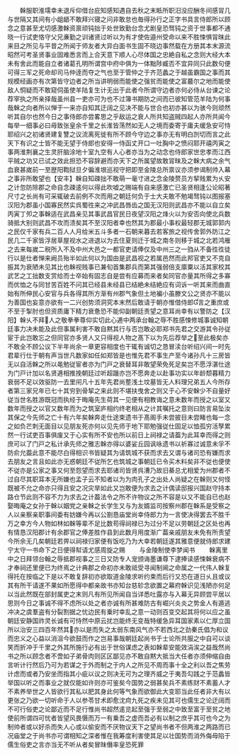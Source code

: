 <!-- { "loadSidebar": true } -->
　　榦服职淮壖幸未退斥仰借台庇知感知遇自去秋之末眡所职汨没应酬冬间感冐几与世隔又其间有小龃龉不敢拜兴寝之问非敢怠也毎得孙行之正字书具言侍郎所以顾念之意甚至尤切感激榦资禀顽钝拙于处世致勤台念尤剧皇恐驽钝之资于世事都不通晓一行试吏恪守父兄亷勤之训诸贤过听以为有才使佐邉州受命以来不胜悚惧冐昩此来目之所见与平昔之所闻于师友者大异白面书生固不晓边事然载在方册其本末源流昭然可考圣贤事业固难悉言而上合天意下顺人心尽体国之忠絶自私之念则大经大本未有舍此而能自立者诸葛孔明所谓宫中府中俱为一体黜陟臧否不宜异同只此数句便可得三军之死命却司马仲逹而夺之气也至于管仲之于齐范蠡之于越虽霸国之事而其规模经画亦有次第皆守边者之所当讲明弱而能使之强贫而能使之富蕞尔之地而能使敌人恫疑而不敢窥伺虽使羊陆复生计无出于此者今所谓守边者亦何必侍从台谏之论荐宰执之所亲择哉虽州县一吏亦可为也不过簿书期防之间而已彼知管范羊陆为何事哉榦之向者所以惮于一来亦自知其迂阔之见决不能与世合也初亦甚以为骇今则顽然听其自尔也然今日之事侍郎亦尝畧思之乎敌运之衰人所共知盗贼四起人亦所共闻今每举一细事必曰毋致张皇余千里之长淮皆荡然如无人之境而委寄于庸夫缓急安可恃耶绍兴之初诸贤建复讐之议流离死徙有所不顾今守边之事亦无有明白剀切而言之此天下有识之士皆不能无望于侍郎也安得一侍函丈开口一吐胸中之愤闷耶开禧丙寅之事两淮荆襄之生灵肝脑涂地十室九空有人心者亦当为之动念也侍郎家世忠孝而江西平贼之功又已试之效此担恐不容辞避而亦天下之所属望故敢冐昩及之榦大病之余气血衰甚嵗前一至歴阳鞫狱旦夕徧淮垠巡视守把即至金陵总所禀议亦须参谒制帅入幕之事非所敢望也【安丰】榦自知疎拙不敢萌一毫寸进之念金陵赘员方挈贱累为乆安之计忽防除郡之命自念疎逺何以得此吹嘘之赐端有自来感激亡已圣贤相逢公论昭著尺寸之长尚有可采辄破去前例不次而用之朝廷何负于士大夫敢不勉竭驽钝以图报塞汉阳为郡虽小国寡民然实呉蜀徃来之冲武昌唇齿之国无汉阳则武昌亦不能以自立矣丙寅丁夘之事榦适在武昌亲见其事武昌官民日夜望汉阳之烽火以为安否向使北兵数骑抵大别则武昌不攻而溃矣其不至汉阳者幸也然其为郡最小事权最轻郡无城郭郭内之民仅千家有兵二百人人月给米五斗多者一石朝来暮去若客旅之视传舍郭外防江之民几二千家皆浮居草屋视水之进退以为去住夏则迁于城之南冬则移于城之北若鸿雁之去来每嵗二税所入不及中州大邑之一都官吏请俸仅及中州三之一驺从不备徃徃徒行以是仕者惮来阙员殆半如此何以为国由是武昌视之若属邑然而此邦官吏又不克自振其为衰陋未见其比也榦视贱事已兼旬首集郡兵而第其强弱倍支廪粟以活其家校其武艺之工拙数支赏给而士卒始有固志自是尝有应募而来者矣同官亦量其所得之多寡而优恤之与同甘苦百姓不问其已经县未经县已结絶未结絶应有词诉一听其来而曲直始有所伸民心安官与兵各得其所方渐有州郡气象但土地褊小虽滕文公之贤亦不能以为善国也妄意亦欲有一二兴创势须洞究本末然后敢请于朝亦惟借侍郎言之重庶或不至于掣肘也但资质庸下精力衰惫恐不能仰副朝廷责望之意耳尚幸有以警防之【汉阳】榦乆不拜人之敬拳拳尊仰实切此心逓中两承台翰之辱不胜感悚修城事诚知朝廷事力决未能及此但事属利害不敢自黙其行与否岂敢必耶郑书先君之交游其令孙従宦于此岂敢忘之但同官亦多贤人又只得视人物之髙下以为先后荐举之至此极矣亦不敢全不顾公议下半年尚余一章更容相度也干辄有诚切之恳冒渎台听绍兴间一时先君辈行仕于朝有声当世凡数家如任如郑皆是也惟先君不事生产至今诸孙凡十三房皆无以自活榦之所以黾勉従宦者亦为门戸之衰替耳非敢望荣免死足矣岂不愿浮湛仕途为门戸计加以名贤逓相推挽朝廷过听超躐亦岂不愿奔走以赴事功实以年龄颓暮精力衰弱不足以效驱防一去里闬凡十五年先君尚塟浅土坟墓皆无人料理兄弟五人今所存者第三家兄年已七十其穷到骨挈之来此则不堪扶曳舍之则又于心不安榦少不自量好従当世名胜游既冠而执经于晦庵先生荷其一见便有相教诲之意未数年而授之以室又数年而授之以官又数年而为之筑室庐相约终老相从之计其嘱托之意则曰防言易坠汝其保之今先师之亡十有六年矣榦奔走仕途束遗书于髙阁手未尝披目未尝睹也每一念之如负芒刺无面目以见朋友死亦何以见先师于地下耶勉强従仕固足以恤孤穷活孥累然一行试吏百事俱废又于心实有所不安也所以前日上祠禄之请葢为此耳幸而得之则庶可以了门戸之私计承先师之雅志榦亦得以婆娑丘园讽咏遗书以祈寡过诚意未孚不防俞允葢此意不能尽白得相识书皆疑其为请筑城不获而求去又谓与诸司恐有嫌而求去朋友之言且如此亦无惑朝廷不従所乞也筑城之事朝廷已令买木料矣非不従也便使不従亦是公家之事又何至怨望而求去耶诸司皆贤呉漕乃故旧綦总尤相爱为州郡者不过自尽其职耳本无所嫌也孟子云不知者以为为肉孔子之出处人尚疑之在榦则又何怪既被不允之命亦只得且安之况灾旱如此又岂敢便为求去之计偶读邸报兴国赵守持本路仓节此则不容不力为求去之计葢法令之所不许物议之所不容是以又不能自已也赵娶晦庵之女孙于榦以姻党之亲榦之长学生又与为友婿监司按察州郡在榦系是受察之人以亲察亲职事间委有妨嫌今再以公劄恳庙堂尚幸侍郎力为一言使决得罢去不胜千万之幸方今人物如林如榦等辈不足比数苟得祠禄已为过分不足以劳朝廷之区处也再有情恳汉阳郡计有余郡官之俸差胜作县到此数月用度渐广葢亲戚朋友未免有所责望今所余无几矣朝廷若畀以祠禄归家便有饭吃乃为大幸若朝廷遂其雅意便就侍郎求建宁太守一书命下之日便得幇请尤感周旋之赐
　　与金陵制使李梦闻书
　　榦离里中之日拜领台翰之辱抵郡视事之三日又防专人宠颁诲墨谦尊下逮捧读感悚榦衰病不才奉祠还里便已为终焉之计典郡之命初亦未敢祗受寻闻制阃之命属之一代伟人榦复得托在按临之下是以不敢复辞初亦欲取道金陵求听约束而后行又恐在道日乆且或议其有所干请遂不果如所愿得中都亲故书亦知台慈轸念欲置之幕府榦识见浅陋亦何足以当此然既在部封属吏之末则凡有所见所闻自当详悉吐露亦与入幕无异顾尝平居以思则今日之事诚不得不虑所以处之者亦诚有所甚难防古有崛兴炎炎之势金人有遁逃冲决之虞羣盗有分裂割据之忧边民有乗时幸乱之意一动则百变交起其将何以应之虽朝廷安静国祚灵长诚有可恃然中原云扰岂能终无变哉特缓急异耳国家素以仁厚立国所以治安三四百年然其亦以是而失之太弱东南风气亦不若西北之劲秦氏倡为和议而忠义之心益以消沮今欲鼓而作之岂易事哉朝廷起尚书于士论所共服之中自可以谈笑而折冲于千里之外其所施行必有出于世俗谋虑之表如榦辈安能效涓涘之益哉然尚书之所以顾念者不啻如子弟骨肉则区区鄙见亦不敢自黙大抵当大任者亦须伸缩自由言听计行然后乃可为若谋之于外而制之于内人之所见不周而事十全之利以吾之焦劳计虑而或者乃安坐而指其小疵以议之则决无可为之理齐威之于夷吾勾践之于范蠡皆举国以听之而事业之就仅能如许则亦可鉴矣今国势之弱甚矣兵不素练财不素蓄人才不素养举世之人皆欲行其私以肥其身此何等气象而欲御此大变耶当此任者非大有以更张之乃欲一切听命于人以参苓甘术即愈沈疴九死之疾未见其可也儒生之论迂阔而不可行俗吏之论鄙近而不足行惟尚书超然逺览起至强于至弱之中致至富于至贫之地使前所谓四可忧者皆望风畏慑而万一有乗吾之虚而吾必有以制之庶乎其可也今之为制帅者或以好杀而失人心或以偷安而不厌物议天下之望尚书者不但两淮之两路而已况庙堂之于尚书亦可谓相知之深者惟在我筹度利害使其足以壮国势而消外侮毋陷于儒生俗吏之言亦当无不听从者矣冒昩僭率皇恐死罪
